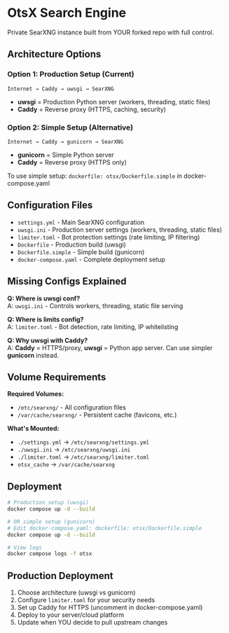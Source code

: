 # OtsX Search Engine

Private SearXNG instance built from YOUR forked repo with full control.

## Architecture Options

### Option 1: Production Setup (Current)
```
Internet → Caddy → uwsgi → SearXNG
```
- **uwsgi** = Production Python server (workers, threading, static files)
- **Caddy** = Reverse proxy (HTTPS, caching, security)

### Option 2: Simple Setup (Alternative)
```
Internet → Caddy → gunicorn → SearXNG
```
- **gunicorn** = Simple Python server
- **Caddy** = Reverse proxy (HTTPS only)

To use simple setup: `dockerfile: otsx/Dockerfile.simple` in docker-compose.yaml

## Configuration Files

- `settings.yml` - Main SearXNG configuration  
- `uwsgi.ini` - Production server settings (workers, threading, static files)
- `limiter.toml` - Bot protection settings (rate limiting, IP filtering)
- `Dockerfile` - Production build (uwsgi)
- `Dockerfile.simple` - Simple build (gunicorn)
- `docker-compose.yaml` - Complete deployment setup

## Missing Configs Explained

**Q: Where is uwsgi conf?**  
A: `uwsgi.ini` - Controls workers, threading, static file serving

**Q: Where is limits config?**  
A: `limiter.toml` - Bot detection, rate limiting, IP whitelisting  

**Q: Why uwsgi with Caddy?**  
A: **Caddy** = HTTPS/proxy, **uwsgi** = Python app server. Can use simpler **gunicorn** instead.

## Volume Requirements

**Required Volumes:**
- `/etc/searxng/` - All configuration files
- `/var/cache/searxng/` - Persistent cache (favicons, etc.)

**What's Mounted:**
- `./settings.yml` → `/etc/searxng/settings.yml`
- `./uwsgi.ini` → `/etc/searxng/uwsgi.ini`
- `./limiter.toml` → `/etc/searxng/limiter.toml`
- `otsx_cache` → `/var/cache/searxng`

## Deployment

```bash
# Production setup (uwsgi)
docker compose up -d --build

# OR simple setup (gunicorn)
# Edit docker-compose.yaml: dockerfile: otsx/Dockerfile.simple
docker compose up -d --build

# View logs
docker compose logs -f otsx
```

## Production Deployment

1. Choose architecture (uwsgi vs gunicorn)
2. Configure `limiter.toml` for your security needs
3. Set up Caddy for HTTPS (uncomment in docker-compose.yaml)
4. Deploy to your server/cloud platform
5. Update when YOU decide to pull upstream changes 